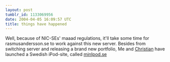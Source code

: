 ```yaml
---
layout: post
tumblr_id: 1133069956  
date: 2004-04-05 16:09:57 UTC
title: things have happened
---
```


Well, because of NIC-SEs' maaad regulations, it'll take some time for rasmusandersson.se to work against this new server. Besides from switching server and releasing a brand new portfolio, Me and <a href="http://www.24supreme.com/" target="_blank">Christian</a> have launched a Swedish iPod-site, called <a href="http://minipod.se/" target="_blank">minIpod.se</a>
